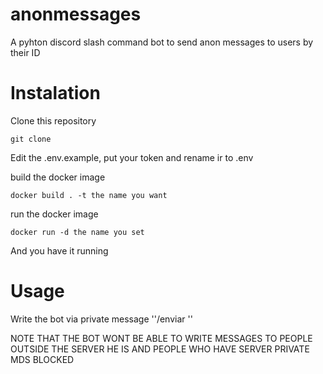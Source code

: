 # anonmessages
A pyhton discord slash command bot to send anon messages to users by their ID

# Instalation 
 Clone this repository
 
 ```
 git clone
 ```
 
 Edit the .env.example, put your token and rename ir to .env
 
 build the docker image
 
 ```
 docker build . -t the name you want
 ```
 run the docker image
 
 ```
 docker run -d the name you set
 
 ```
 And you have it running 
 
 # Usage
 
 Write the bot via private message ''/enviar <the destiantion user ID> <the message you want to send him>''
  
 NOTE THAT THE BOT WONT BE ABLE TO WRITE MESSAGES TO PEOPLE OUTSIDE THE SERVER HE IS AND PEOPLE WHO HAVE SERVER PRIVATE MDS BLOCKED
